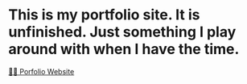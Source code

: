 # This is my portfolio site. It is unfinished. Just something I play around with when I have the time.

[🧑‍💻 Porfolio Website](https://luke-the-duke-of-code-f4hvbf3uf-lukehornerlongs-projects.vercel.app/)

 
